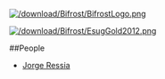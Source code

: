 [![/download/Bifrost/BifrostLogo.png](%base_url%/download/Bifrost/BifrostLogo.png)](%base_url%/research/bifrost)<div class="clear"></div>

[![/download/Bifrost/EsugGold2012.png](%base_url%/download/Bifrost/EsugGold2012.png)](http://esug.org/wiki/pier/Conferences/2012/Innovation-Technology-Awards)<div class="clear"></div>

<style type="text/css">.toc-number { display: none; }</style>


##People

-  [Jorge Ressia](http://www.jorgeressia.com)
